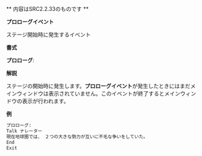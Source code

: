 ** 内容はSRC2.2.33のものです **

**プロローグイベント**

ステージ開始時に発生するイベント

**書式**

**プロローグ**:

**解説**

ステージの開始時に発生します。**プロローグイベント**が発生したときにはまだメインウィンドウは表示されていません。このイベントが終了するとメインウィンドウの表示が行われます。

**例**
```sh
プロローグ:
Talk ナレーター
現在地球圏では、 ２つの大きな勢力が互いに不毛な争いをしていた。
End
Exit
```

